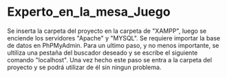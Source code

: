 # Experto_en_la_mesa_Juego
Se inserta la carpeta del proyecto en la carpeta de "XAMPP", luego se enciende los servidores "Apache" y "MYSQL".
Se requiere importar la base de datos en PhPMyAdmin.
Para un ultimo paso, y no menos importante, se ultiliza una pestaña del buscador deseado y se escribe el siguiente comando "localhost". Una vez hecho este paso se entra a la carpeta del proyecto y se podrá utilizar de él sin ningun problema.
